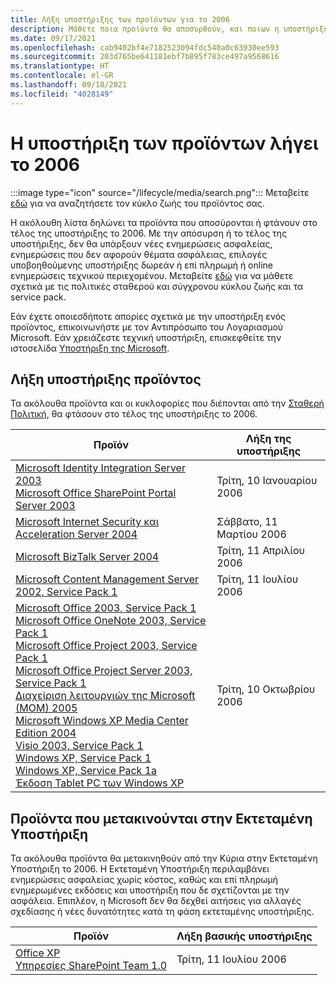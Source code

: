 ```yaml
---
title: Λήξη υποστήριξης των προϊόντων για το 2006
description: Μάθετε ποια προϊόντα θα αποσυρθούν, και ποιων η υποστήριξη θα τερματισθεί ή θα μετακινηθούν από την κύρια υποστήριξη στην εκτεταμένη υποστήριξη το 2006.
ms.date: 09/17/2021
ms.openlocfilehash: cab9402bf4e7182523094fdc540a0c63930ee593
ms.sourcegitcommit: 203d765be641181ebf7b895f783ce497a9568616
ms.translationtype: HT
ms.contentlocale: el-GR
ms.lasthandoff: 09/18/2021
ms.locfileid: "4028149"
---
```

# <a name="products-ending-support-in-2006"></a>Η υποστήριξη των προϊόντων λήγει το 2006

:::image type="icon" source="/lifecycle/media/search.png":::
Μεταβείτε [εδώ](/lifecycle/products/) για να αναζητήσετε τον κύκλο ζωής του προϊόντος σας.

Η ακόλουθη λίστα δηλώνει τα προϊόντα που αποσύρονται ή φτάνουν στο τέλος της υποστήριξης το 2006. Με την απόσυρση ή το τέλος της υποστήριξης, δεν θα υπάρξουν νέες ενημερώσεις ασφαλείας, ενημερώσεις που δεν αφορούν θέματα ασφάλειας, επιλογές υποβοηθούμενης υποστήριξης δωρεάν ή επί πληρωμή ή online ενημερώσεις τεχνικού περιεχομένου. Μεταβείτε [εδώ](/lifecycle/overview/product-end-of-support-overview) για να μάθετε σχετικά με τις πολιτικές σταθερού και σύγχρονου κύκλου ζωής και τα service pack.

Εάν έχετε οποιεσδήποτε απορίες σχετικά με την υποστήριξη ενός προϊόντος, επικοινωνήστε με τον Αντιπρόσωπο του Λογαριασμού Microsoft. Εάν χρειάζεστε τεχνική υποστήριξη, επισκεφθείτε την ιστοσελίδα [Υποστήριξη της Microsoft](https://support.microsoft.com/contactus/?ws=support).





## <a name="products-reaching-end-of-support"></a>Λήξη υποστήριξης προϊόντος

Τα ακόλουθα προϊόντα και οι κυκλοφορίες που διέπονται από την [Σταθερή Πολιτική](/lifecycle/policies/fixed), θα φτάσουν στο τέλος της υποστήριξης το 2006.

| Προϊόν | Λήξη της υποστήριξης |
| --- | --- |
| [Microsoft Identity Integration Server 2003](/lifecycle/products/microsoft-identity-integration-server-2003?branch=live)<br>[Microsoft Office SharePoint Portal Server 2003](/lifecycle/products/microsoft-office-sharepoint-portal-server-2003?branch=live)<br> | Τρίτη, 10 Ιανουαρίου 2006 |
| [Microsoft Internet Security και Acceleration Server 2004](/lifecycle/products/microsoft-internet-security-and-acceleration-server-2004?branch=live)<br> | Σάββατο, 11 Μαρτίου 2006 |
| [Microsoft BizTalk Server 2004](/lifecycle/products/microsoft-biztalk-server-2004?branch=live)<br> | Τρίτη, 11 Απριλίου 2006 |
| [Microsoft Content Management Server 2002, Service Pack 1](/lifecycle/products/microsoft-content-management-server-2002?branch=live)<br> | Τρίτη, 11 Ιουλίου 2006 |
| [Microsoft Office 2003, Service Pack 1](/lifecycle/products/microsoft-office-2003?branch=live)<br>[Microsoft Office OneNote 2003, Service Pack 1](/lifecycle/products/microsoft-office-onenote-2003?branch=live)<br>[Microsoft Office Project 2003, Service Pack 1](/lifecycle/products/microsoft-office-project-2003?branch=live)<br>[Microsoft Office Project Server 2003, Service Pack 1](/lifecycle/products/microsoft-office-project-server-2003?branch=live)<br>[Διαχείριση λειτουργιών της Microsoft (MOM) 2005](/lifecycle/products/microsoft-operations-manager-2005?branch=live)<br>[Microsoft Windows XP Media Center Edition 2004](/lifecycle/products/microsoft-windows-xp-media-center-edition-2004?branch=live)<br>[Visio 2003, Service Pack 1](/lifecycle/products/visio-2003?branch=live)<br>[Windows XP, Service Pack 1](/lifecycle/products/windows-xp?branch=live)<br>[Windows XP, Service Pack 1a](/lifecycle/products/windows-xp?branch=live)<br>[Έκδοση Tablet PC των Windows XP](/lifecycle/products/windows-xp-tablet-pc-edition?branch=live)<br> | Τρίτη, 10 Οκτωβρίου 2006 |


## <a name="products-moving-to-extended-support"></a>Προϊόντα που μετακινούνται στην Εκτεταμένη Υποστήριξη

Τα ακόλουθα προϊόντα θα μετακινηθούν από την Κύρια στην Εκτεταμένη Υποστήριξη το 2006. Η Εκτεταμένη Υποστήριξη περιλαμβάνει ενημερώσεις ασφαλείας χωρίς κόστος, καθώς και επί πληρωμή ενημερωμένες εκδόσεις και υποστήριξη που δε σχετίζονται με την ασφάλεια. Επιπλέον, η Microsoft δεν θα δεχθεί αιτήσεις για αλλαγές σχεδίασης ή νέες δυνατότητες κατά τη φάση εκτεταμένης υποστήριξης.

| Προϊόν | Λήξη βασικής υποστήριξης |
| --- | --- |
| [Office XP](/lifecycle/products/office-xp?branch=live)<br>[Υπηρεσίες SharePoint Team 1.0](/lifecycle/products/sharepoint-team-services-10?branch=live)<br> | Τρίτη, 11 Ιουλίου 2006 |
